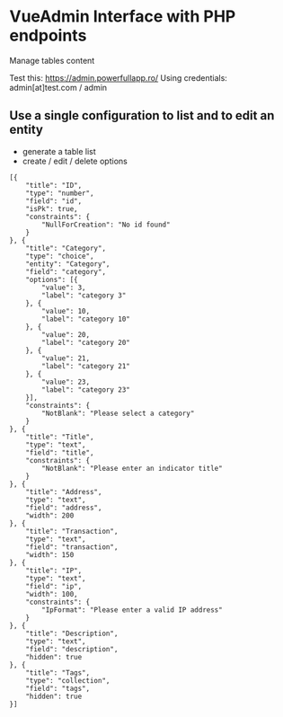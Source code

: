 # VueAdmin Interface with PHP endpoints
Manage tables content

Test this: https://admin.powerfullapp.ro/
Using credentials: admin[at]test.com / admin


## Use a single configuration to list and to edit an entity
- generate a table list
- create / edit / delete options
```
[{
	"title": "ID",
	"type": "number",
	"field": "id",
	"isPk": true,
	"constraints": {
		"NullForCreation": "No id found"
	}
}, {
	"title": "Category",
	"type": "choice",
	"entity": "Category",
	"field": "category",
	"options": [{
		"value": 3,
		"label": "category 3"
	}, {
		"value": 10,
		"label": "category 10"
	}, {
		"value": 20,
		"label": "category 20"
	}, {
		"value": 21,
		"label": "category 21"
	}, {
		"value": 23,
		"label": "category 23"
	}],
	"constraints": {
		"NotBlank": "Please select a category"
	}
}, {
	"title": "Title",
	"type": "text",
	"field": "title",
	"constraints": {
		"NotBlank": "Please enter an indicator title"
	}
}, {
	"title": "Address",
	"type": "text",
	"field": "address",
	"width": 200
}, {
	"title": "Transaction",
	"type": "text",
	"field": "transaction",
	"width": 150
}, {
	"title": "IP",
	"type": "text",
	"field": "ip",
	"width": 100,
	"constraints": {
		"IpFormat": "Please enter a valid IP address"
	}
}, {
	"title": "Description",
	"type": "text",
	"field": "description",
	"hidden": true
}, {
	"title": "Tags",
	"type": "collection",
	"field": "tags",
	"hidden": true
}]
```




